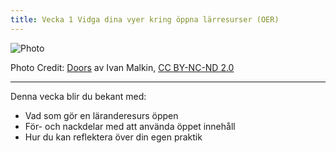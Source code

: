 ```yaml
---
title: Vecka 1 Vidga dina vyer kring öppna lärresurser (OER)
---
```


![Photo][1]

Photo Credit: [Doors][2] av Ivan Malkin, [CC BY-NC-ND 2.0][3]


----------




Denna vecka blir du bekant med:

 - Vad som gör en läranderesurs öppen 
 - För- och nackdelar med att använda öppet innehåll  
 - Hur du kan reflektera över din egen praktik 

  [1]: http://s23.postimg.org/4ke4o980r/5201616336_54c5754b3c.jpg
  [2]: https://www.flickr.com/photos/newjon/5201616336/
  [3]: https://creativecommons.org/licenses/by-nc-nd/2.0/
